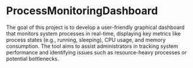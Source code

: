 # ProcessMonitoringDashboard
The goal of this project is to develop a user-friendly graphical dashboard that monitors system processes in real-time, displaying key metrics like process states (e.g., running, sleeping), CPU usage, and memory consumption. The tool aims to assist administrators in tracking system performance and identifying issues such as resource-heavy processes or potential bottlenecks.
